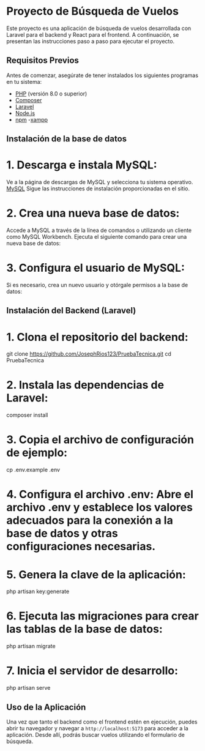 # Proyecto de Búsqueda de Vuelos

Este proyecto es una aplicación de búsqueda de vuelos desarrollada con Laravel para el backend y React para el frontend. A continuación, se presentan las instrucciones paso a paso para ejecutar el proyecto.

## Requisitos Previos

Antes de comenzar, asegúrate de tener instalados los siguientes programas en tu sistema:

- [PHP](https://www.php.net/downloads) (versión 8.0 o superior)
- [Composer](https://getcomposer.org/download/)
- [Laravel](https://laravel.com/docs/11.x/installation#installation-via-composer)
- [Node.js](https://nodejs.org/en/download/)
- [npm](https://www.npmjs.com/get-npm)
-[xampp](https://www.apachefriends.org/es/index.html)
<!-- Para mejor entendimiento de la instalación de cada programa, 
recomiendo ver un video en YouTube -->

## Instalación de la base de datos 

# 1. Descarga e instala MySQL:
Ve a la página de descargas de MySQL y selecciona tu sistema operativo.
[MySQL](https://dev.mysql.com/downloads/workbench/)
Sigue las instrucciones de instalación proporcionadas en el sitio.

# 2. Crea una nueva base de datos:

Accede a MySQL a través de la línea de comandos o utilizando un cliente como MySQL Workbench.
Ejecuta el siguiente comando para crear una nueva base de datos:

<!-- CREATE DATABASE nombre_de_tu_base_de_datos; -->

# 3. Configura el usuario de MySQL:

Si es necesario, crea un nuevo usuario y otórgale permisos a la base de datos:

<!-- CREATE USER 'tu_usuario'@'localhost' IDENTIFIED BY 'tu_contraseña';
GRANT ALL PRIVILEGES ON nombre_de_tu_base_de_datos.* TO 'tu_usuario'@'localhost';
FLUSH PRIVILEGES;
 -->

## Instalación del Backend (Laravel)

# 1. Clona el repositorio del backend:
git clone https://github.com/JosephRios123/PruebaTecnica.git
cd PruebaTecnica

# 2. Instala las dependencias de Laravel:
composer install

# 3. Copia el archivo de configuración de ejemplo:

cp .env.example .env

# 4. Configura el archivo .env: Abre el archivo .env y establece los valores adecuados para la conexión a la base de datos y otras configuraciones necesarias.

# 5. Genera la clave de la aplicación:

php artisan key:generate

# 6. Ejecuta las migraciones para crear las tablas de la base de datos:

php artisan migrate

# 7. Inicia el servidor de desarrollo:

php artisan serve


## Uso de la Aplicación

Una vez que tanto el backend como el frontend estén en ejecución, puedes abrir tu navegador y navegar a `http://localhost:5173` para acceder a la aplicación. Desde allí, podrás buscar vuelos utilizando el formulario de búsqueda.
